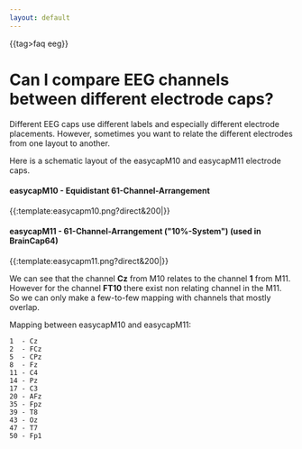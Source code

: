 ```yaml
---
layout: default
---
```


{{tag>faq eeg}}
# Can I compare EEG channels between different electrode caps?

Different EEG caps use different labels and especially different electrode placements. However,  sometimes you want to relate the different electrodes from one layout to another.

Here is a schematic layout of the easycapM10 and easycapM11 electrode caps.

#### easycapM10 - Equidistant 61-Channel-Arrangement

{{:template:easycapm10.png?direct&200|}} 

#### easycapM11 - 61-Channel-Arrangement ("10%-System") (used in BrainCap64)

{{:template:easycapm11.png?direct&200|}} 

We can see that the channel **Cz** from M10 relates to the channel **1** from M11. However for the channel **FT10** there exist non relating channel in the M11. So we can only make a few-to-few mapping with channels that mostly overlap.

Mapping between easycapM10 and easycapM11: 

	
	1  - Cz
	2  - FCz
	5  - CPz
	8  - Fz
	11 - C4
	14 - Pz
	17 - C3
	20 - AFz
	35 - Fpz
	39 - T8
	43 - Oz
	47 - T7
	50 - Fp1


